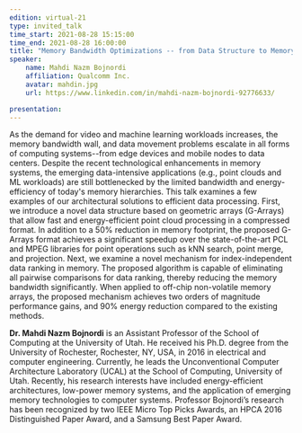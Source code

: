 ```yaml
---
edition: virtual-21
type: invited_talk
time_start: 2021-08-28 15:15:00
time_end: 2021-08-28 16:00:00
title: "Memory Bandwidth Optimizations -- from Data Structure to Memory Array"
speaker:
    name: Mahdi Nazm Bojnordi 
    affiliation: Qualcomm Inc.
    avatar: mahdin.jpg 
    url: https://www.linkedin.com/in/mahdi-nazm-bojnordi-92776633/

presentation: 
---
```

As the demand for video and machine learning workloads increases, the memory bandwidth wall, and data movement problems escalate in all forms of computing systems--from edge devices and mobile nodes to data centers. Despite the recent technological enhancements in memory systems, the emerging data-intensive applications (e.g., point clouds and ML workloads) are still bottlenecked by the limited bandwidth and energy-efficiency of today's memory hierarchies. This talk examines a few examples of our architectural solutions to efficient data processing. First, we introduce a novel data structure based on geometric arrays (G-Arrays) that allow fast and energy-efficient point cloud processing in a compressed format. In addition to a 50% reduction in memory footprint, the proposed G-Arrays format achieves a significant speedup over the state-of-the-art PCL and MPEG libraries for point operations such as kNN search, point merge, and projection. Next, we examine a novel mechanism for index-independent data ranking in memory. The proposed algorithm is capable of eliminating all pairwise comparisons for data ranking, thereby reducing the memory bandwidth significantly. When applied to off-chip non-volatile memory arrays, the proposed mechanism achieves two orders of magnitude performance gains, and 90% energy reduction compared to the existing methods.

**Dr. Mahdi Nazm Bojnordi** is an Assistant Professor of the School of Computing at the University of Utah. He received his Ph.D. degree from the University of Rochester, Rochester, NY, USA, in 2016 in electrical and computer engineering. Currently, he leads the Unconventional Computer Architecture Laboratory (UCAL) at the School of Computing, University of Utah. Recently, his research interests have included energy-efficient architectures, low-power memory systems, and the application of emerging memory technologies to computer systems. Professor Bojnordi’s research has been recognized by two IEEE Micro Top Picks Awards, an HPCA 2016 Distinguished Paper Award, and a Samsung Best Paper Award.

